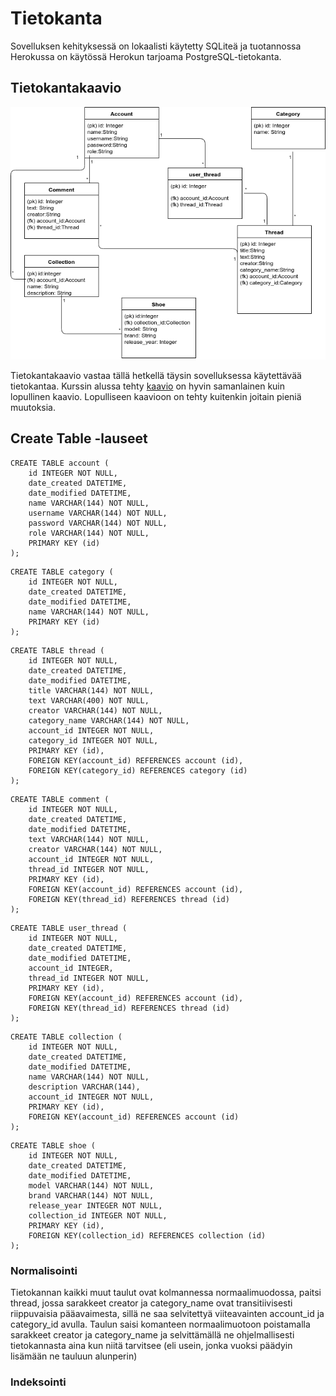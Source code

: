 # Tietokanta

Sovelluksen kehityksessä on lokaalisti käytetty SQLiteä ja tuotannossa Herokussa on käytössä Herokun tarjoama PostgreSQL-tietokanta.

## Tietokantakaavio


<img src="https://github.com/OlliJ5/Shneakers/blob/master/documentation/tietokantakaavioUpdated.png" width="700">

Tietokantakaavio vastaa tällä hetkellä täysin sovelluksessa käytettävää tietokantaa. Kurssin alussa tehty [kaavio](https://github.com/OlliJ5/Shneakers/blob/master/documentation/Tietokantakaavio.png)
on hyvin samanlainen kuin lopullinen kaavio. Lopulliseen kaavioon on tehty kuitenkin joitain pieniä muutoksia.

## Create Table -lauseet

```
CREATE TABLE account (
	id INTEGER NOT NULL, 
	date_created DATETIME, 
	date_modified DATETIME, 
	name VARCHAR(144) NOT NULL, 
	username VARCHAR(144) NOT NULL, 
	password VARCHAR(144) NOT NULL, 
	role VARCHAR(144) NOT NULL, 
	PRIMARY KEY (id)
);
```

```
CREATE TABLE category (
	id INTEGER NOT NULL, 
	date_created DATETIME, 
	date_modified DATETIME, 
	name VARCHAR(144) NOT NULL, 
	PRIMARY KEY (id)
);
```

```
CREATE TABLE thread (
	id INTEGER NOT NULL, 
	date_created DATETIME, 
	date_modified DATETIME, 
	title VARCHAR(144) NOT NULL, 
	text VARCHAR(400) NOT NULL, 
	creator VARCHAR(144) NOT NULL, 
	category_name VARCHAR(144) NOT NULL, 
	account_id INTEGER NOT NULL, 
	category_id INTEGER NOT NULL, 
	PRIMARY KEY (id), 
	FOREIGN KEY(account_id) REFERENCES account (id), 
	FOREIGN KEY(category_id) REFERENCES category (id)
);
```

```
CREATE TABLE comment (
	id INTEGER NOT NULL, 
	date_created DATETIME, 
	date_modified DATETIME, 
	text VARCHAR(144) NOT NULL, 
	creator VARCHAR(144) NOT NULL, 
	account_id INTEGER NOT NULL, 
	thread_id INTEGER NOT NULL, 
	PRIMARY KEY (id), 
	FOREIGN KEY(account_id) REFERENCES account (id), 
	FOREIGN KEY(thread_id) REFERENCES thread (id)
);
```

```
CREATE TABLE user_thread (
	id INTEGER NOT NULL, 
	date_created DATETIME, 
	date_modified DATETIME, 
	account_id INTEGER, 
	thread_id INTEGER NOT NULL, 
	PRIMARY KEY (id), 
	FOREIGN KEY(account_id) REFERENCES account (id), 
	FOREIGN KEY(thread_id) REFERENCES thread (id)
);
```

```
CREATE TABLE collection (
	id INTEGER NOT NULL, 
	date_created DATETIME, 
	date_modified DATETIME, 
	name VARCHAR(144) NOT NULL, 
	description VARCHAR(144), 
	account_id INTEGER NOT NULL, 
	PRIMARY KEY (id), 
	FOREIGN KEY(account_id) REFERENCES account (id)
);
```

```
CREATE TABLE shoe (
	id INTEGER NOT NULL, 
	date_created DATETIME, 
	date_modified DATETIME, 
	model VARCHAR(144) NOT NULL, 
	brand VARCHAR(144) NOT NULL, 
	release_year INTEGER NOT NULL, 
	collection_id INTEGER NOT NULL, 
	PRIMARY KEY (id), 
	FOREIGN KEY(collection_id) REFERENCES collection (id)
);
```

### Normalisointi

Tietokannan kaikki muut taulut ovat kolmannessa normaalimuodossa, paitsi thread, jossa sarakkeet creator ja category_name ovat 
transitiivisesti riippuvaisia pääavaimesta, sillä ne saa selvitettyä viiteavainten account_id ja category_id avulla. Taulun saisi 
komanteen normaalimuotoon poistamalla sarakkeet creator ja category_name ja selvittämällä ne ohjelmallisesti tietokannasta aina 
kun niitä tarvitsee (eli usein, jonka vuoksi päädyin lisämään ne tauluun alunperin)

### Indeksointi

